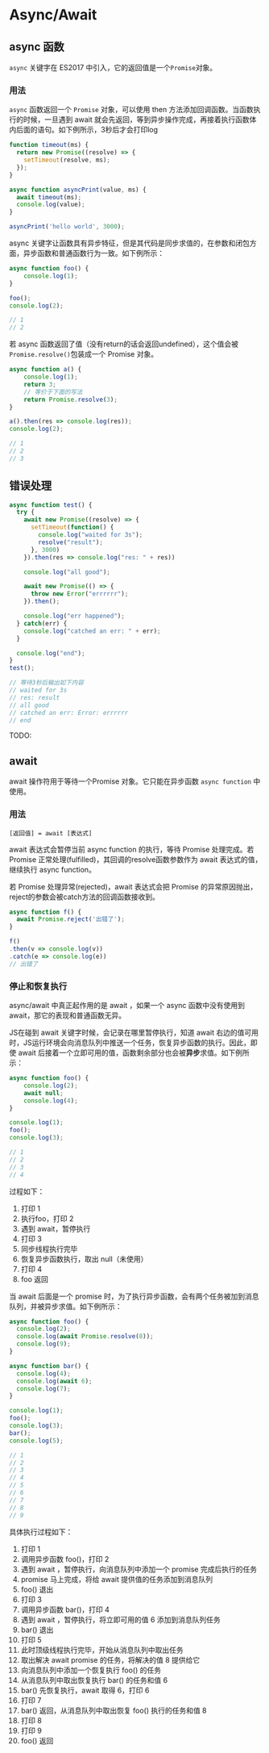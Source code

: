 # Async/Await
## async 函数
`async` 关键字在 ES2017 中引入，它的返回值是一个`Promise`对象。

### 用法
`async` 函数返回一个 `Promise` 对象，可以使用 then 方法添加回调函数。当函数执行的时候，一旦遇到 await 就会先返回，等到异步操作完成，再接着执行函数体内后面的语句。如下例所示，3秒后才会打印log

```js
function timeout(ms) {
  return new Promise((resolve) => {
    setTimeout(resolve, ms);
  });
}

async function asyncPrint(value, ms) {
  await timeout(ms);
  console.log(value);
}

asyncPrint('hello world', 3000);
```

async 关键字让函数具有异步特征，但是其代码是同步求值的，在参数和闭包方面，异步函数和普通函数行为一致。如下例所示：
```js
async function foo() {
    console.log(1);
}

foo();
console.log(2);

// 1
// 2
```

若 async 函数返回了值（没有return的话会返回undefined），这个值会被`Promise.resolve()`包装成一个 Promise 对象。
```js
async function a() {
    console.log(1);
    return 3;
    // 等价于下面的写法
    return Promise.resolve(3);
}

a().then(res => console.log(res));
console.log(2);

// 1
// 2
// 3
```

## 错误处理
```js
async function test() {
  try {
    await new Promise((resolve) => {
      setTimeout(function() {
        console.log("waited for 3s");
        resolve("result");
      }, 3000)
    }).then(res => console.log("res: " + res))

    console.log("all good");

    await new Promise(() => {
      throw new Error("errrrrr");
    }).then();

    console.log("err happened");
  } catch(err) {
    console.log("catched an err: " + err);
  }

  console.log("end");
}
test();

// 等待3秒后输出如下内容
// waited for 3s
// res: result
// all good
// catched an err: Error: errrrrr
// end
```

TODO:

## await
await 操作符用于等待一个Promise 对象。它只能在异步函数 `async function` 中使用。

### 用法
`[返回值] = await [表达式]`

await 表达式会暂停当前 async function 的执行，等待 Promise 处理完成。若 Promise 正常处理(fulfilled)，其回调的resolve函数参数作为 await 表达式的值，继续执行 async function。

若 Promise 处理异常(rejected)，await 表达式会把 Promise 的异常原因抛出，reject的参数会被catch方法的回调函数接收到。
```js
async function f() {
  await Promise.reject('出错了');
}

f()
.then(v => console.log(v))
.catch(e => console.log(e))
// 出错了
```

### 停止和恢复执行
async/await 中真正起作用的是 await ，如果一个 async 函数中没有使用到 await，那它的表现和普通函数无异。

JS在碰到 await 关键字时候，会记录在哪里暂停执行，知道 await 右边的值可用时，JS运行环境会向消息队列中推送一个任务，恢复异步函数的执行。因此，即使 await 后接着一个立即可用的值，函数剩余部分也会被**异步**求值。如下例所示：

```js
async function foo() {
    console.log(2);
    await null;
    console.log(4);
}

console.log(1);
foo();
console.log(3);

// 1
// 2
// 3
// 4
```

过程如下：
1. 打印 1
2. 执行foo，打印 2
3. 遇到 await，暂停执行
4. 打印 3
5. 同步线程执行完毕
6. 恢复异步函数执行，取出 null（未使用）
7. 打印 4
8. foo 返回

当 await 后面是一个 promise 时，为了执行异步函数，会有两个任务被加到消息队列，并被异步求值。如下例所示：
```js
async function foo() {
  console.log(2);
  console.log(await Promise.resolve(8));
  console.log(9);
}

async function bar() {
  console.log(4);
  console.log(await 6);
  console.log(7);
}

console.log(1);
foo();
console.log(3);
bar();
console.log(5);

// 1
// 2
// 3
// 4
// 5
// 6
// 7
// 8
// 9
```

具体执行过程如下：
1. 打印 1
2. 调用异步函数 foo()，打印 2
3. 遇到 await ，暂停执行，向消息队列中添加一个 promise 完成后执行的任务
4. promise 马上完成，将给 await 提供值的任务添加到消息队列
5. foo() 退出
6. 打印 3
7. 调用异步函数 bar()，打印 4
8. 遇到 await ，暂停执行，将立即可用的值 6 添加到消息队列任务
9. bar() 退出
10. 打印 5
11. 此时顶级线程执行完毕，开始从消息队列中取出任务
12. 取出解决 await promise 的任务，将解决的值 8 提供给它
13. 向消息队列中添加一个恢复执行 foo() 的任务
14. 从消息队列中取出恢复执行 bar() 的任务和值 6
15. bar() 先恢复执行，await 取得 6，打印 6
16. 打印 7
17. bar() 返回，从消息队列中取出恢复 foo() 执行的任务和值 8
18. 打印 8
19. 打印 9
20. foo() 返回